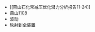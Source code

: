 - [[燕山石化常减压优化潜力分析报告11-24]]
- [燕山1108](file:///C:/Users/13359/Desktop/%E5%B7%A5%E4%BD%9C%E8%AE%B0%E5%BD%95/%E7%87%95%E5%B1%B1/%E9%BB%84%E8%8B%A5%E6%99%A8-%E7%87%95%E5%B1%B1%E7%9F%B3%E5%8C%96%E5%B8%B8%E5%87%8F%E5%8E%8B%E4%BC%98%E5%8C%96%E6%BD%9C%E5%8A%9B%E5%88%86%E6%9E%90%E6%8A%A5%E5%91%8A11-08.docx)
- 波动
- 映射到全装置